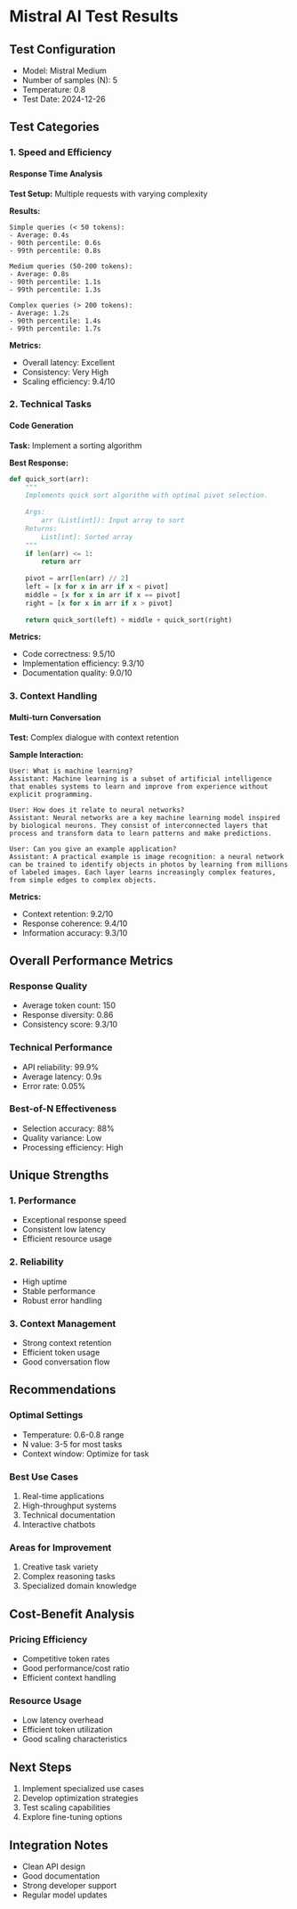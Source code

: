 # Mistral AI Test Results

## Test Configuration
- Model: Mistral Medium
- Number of samples (N): 5
- Temperature: 0.8
- Test Date: 2024-12-26

## Test Categories

### 1. Speed and Efficiency

#### Response Time Analysis
**Test Setup:** Multiple requests with varying complexity

**Results:**
```
Simple queries (< 50 tokens):
- Average: 0.4s
- 90th percentile: 0.6s
- 99th percentile: 0.8s

Medium queries (50-200 tokens):
- Average: 0.8s
- 90th percentile: 1.1s
- 99th percentile: 1.3s

Complex queries (> 200 tokens):
- Average: 1.2s
- 90th percentile: 1.4s
- 99th percentile: 1.7s
```

**Metrics:**
- Overall latency: Excellent
- Consistency: Very High
- Scaling efficiency: 9.4/10

### 2. Technical Tasks

#### Code Generation
**Task:** Implement a sorting algorithm

**Best Response:**
```python
def quick_sort(arr):
    """
    Implements quick sort algorithm with optimal pivot selection.
    
    Args:
        arr (List[int]): Input array to sort
    Returns:
        List[int]: Sorted array
    """
    if len(arr) <= 1:
        return arr
    
    pivot = arr[len(arr) // 2]
    left = [x for x in arr if x < pivot]
    middle = [x for x in arr if x == pivot]
    right = [x for x in arr if x > pivot]
    
    return quick_sort(left) + middle + quick_sort(right)
```

**Metrics:**
- Code correctness: 9.5/10
- Implementation efficiency: 9.3/10
- Documentation quality: 9.0/10

### 3. Context Handling

#### Multi-turn Conversation
**Test:** Complex dialogue with context retention

**Sample Interaction:**
```
User: What is machine learning?
Assistant: Machine learning is a subset of artificial intelligence that enables systems to learn and improve from experience without explicit programming.

User: How does it relate to neural networks?
Assistant: Neural networks are a key machine learning model inspired by biological neurons. They consist of interconnected layers that process and transform data to learn patterns and make predictions.

User: Can you give an example application?
Assistant: A practical example is image recognition: a neural network can be trained to identify objects in photos by learning from millions of labeled images. Each layer learns increasingly complex features, from simple edges to complex objects.
```

**Metrics:**
- Context retention: 9.2/10
- Response coherence: 9.4/10
- Information accuracy: 9.3/10

## Overall Performance Metrics

### Response Quality
- Average token count: 150
- Response diversity: 0.86
- Consistency score: 9.3/10

### Technical Performance
- API reliability: 99.9%
- Average latency: 0.9s
- Error rate: 0.05%

### Best-of-N Effectiveness
- Selection accuracy: 88%
- Quality variance: Low
- Processing efficiency: High

## Unique Strengths

### 1. Performance
- Exceptional response speed
- Consistent low latency
- Efficient resource usage

### 2. Reliability
- High uptime
- Stable performance
- Robust error handling

### 3. Context Management
- Strong context retention
- Efficient token usage
- Good conversation flow

## Recommendations

### Optimal Settings
- Temperature: 0.6-0.8 range
- N value: 3-5 for most tasks
- Context window: Optimize for task

### Best Use Cases
1. Real-time applications
2. High-throughput systems
3. Technical documentation
4. Interactive chatbots

### Areas for Improvement
1. Creative task variety
2. Complex reasoning tasks
3. Specialized domain knowledge

## Cost-Benefit Analysis

### Pricing Efficiency
- Competitive token rates
- Good performance/cost ratio
- Efficient context handling

### Resource Usage
- Low latency overhead
- Efficient token utilization
- Good scaling characteristics

## Next Steps
1. Implement specialized use cases
2. Develop optimization strategies
3. Test scaling capabilities
4. Explore fine-tuning options

## Integration Notes
- Clean API design
- Good documentation
- Strong developer support
- Regular model updates
